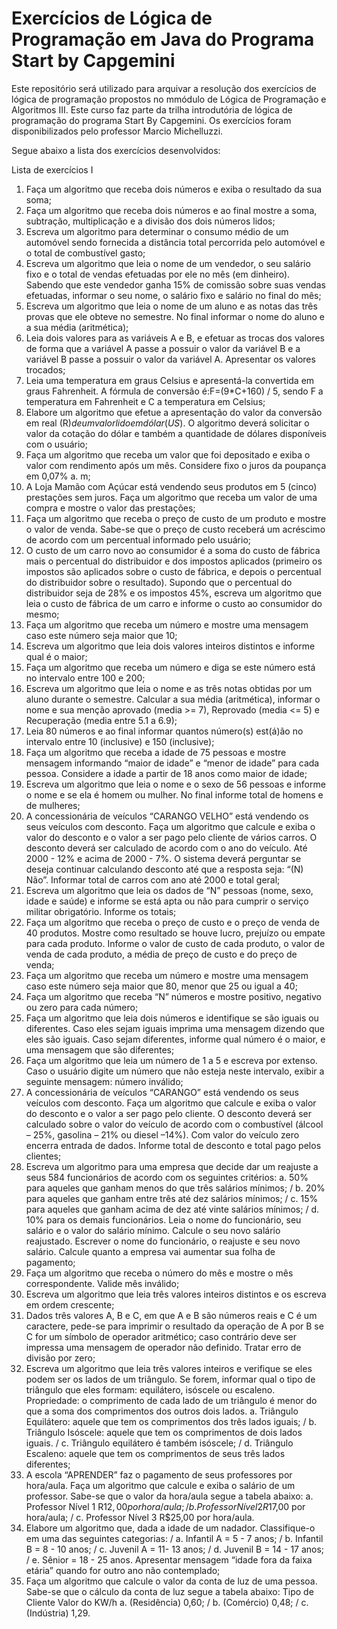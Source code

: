 # Exercícios de Lógica de Programação em Java do Programa Start by Capgemini
Este repositório será utilizado para arquivar a resolução dos exercícios de lógica de programação propostos no mmódulo de Lógica de Programação e Algoritmos III. Este curso faz parte da trilha introdutória de lógica de programação do programa Start By Capgemini. Os exercícios foram disponibilizados pelo professor Marcio Michelluzzi.

Segue abaixo a lista dos exercícios desenvolvidos:

Lista de exercícios I
1. Faça um algoritmo que receba dois números e exiba o resultado da sua soma;
2. Faça um algoritmo que receba dois números e ao final mostre a soma, subtração, multiplicação e a divisão dos dois números lidos;
3. Escreva um algoritmo para determinar o consumo médio de um automóvel sendo fornecida a distância total percorrida pelo automóvel e o total de combustível gasto;
4. Escreva um algoritmo que leia o nome de um vendedor, o seu salário fixo e o total de vendas efetuadas por ele no mês (em dinheiro). Sabendo que este vendedor ganha 15% de comissão sobre suas vendas efetuadas, informar o seu nome, o salário fixo e salário no final do mês;
5. Escreva um algoritmo que leia o nome de um aluno e as notas das três provas que ele obteve no semestre. No final informar o nome do aluno e a sua média (aritmética);
6. Leia dois valores para as variáveis A e B, e efetuar as trocas dos valores de forma que a variável A passe a possuir o valor da variável B e a variável B passe a possuir o valor da variável A. Apresentar os valores trocados;
7. Leia uma temperatura em graus Celsius e apresentá-la convertida em graus Fahrenheit. A fórmula de conversão é:F=(9*C+160) / 5, sendo F a temperatura em Fahrenheit e C a temperatura em Celsius;
8. Elabore um algoritmo que efetue a apresentação do valor da conversão em real (R$) de um valor lido em dólar (US$). O algoritmo deverá solicitar o valor da cotação do dólar e também a quantidade de dólares disponíveis com o usuário;
9. Faça um algoritmo que receba um valor que foi depositado e exiba o valor com rendimento após um mês. Considere fixo o juros da poupança em 0,07% a. m;
10. A Loja Mamão com Açúcar está vendendo seus produtos em 5 (cinco) prestações sem juros. Faça um algoritmo que receba um valor de uma compra e mostre o valor das prestações;
11. Faça um algoritmo que receba o preço de custo de um produto e mostre o valor de venda. Sabe-se que o preço de custo receberá um acréscimo de acordo com um percentual informado pelo usuário;
12. O custo de um carro novo ao consumidor é a soma do custo de fábrica mais o percentual do distribuidor e dos impostos aplicados (primeiro os impostos são aplicados sobre o custo de fábrica, e depois o percentual do distribuidor sobre o resultado). Supondo que o percentual do distribuidor seja de 28% e os impostos 45%, escreva um algoritmo que leia o custo de fábrica de um carro e informe o custo ao consumidor do mesmo;
13. Faça um algoritmo que receba um número e mostre uma mensagem caso este número seja maior que 10;
14. Escreva um algoritmo que leia dois valores inteiros distintos e informe qual é o maior;
15. Faça um algoritmo que receba um número e diga se este número está no intervalo entre 100 e 200;
16. Escreva um algoritmo que leia o nome e as três notas obtidas por um aluno durante o semestre. Calcular a sua média (aritmética), informar o nome e sua menção aprovado (media >= 7), Reprovado (media <= 5) e Recuperação (media entre 5.1 a 6.9);
17. Leia 80 números e ao final informar quantos número(s) est(á)ão no intervalo entre 10 (inclusive) e 150 (inclusive);
18. Faça um algoritmo que receba a idade de 75 pessoas e mostre mensagem informando “maior de idade” e “menor de idade” para cada pessoa. Considere a idade a partir de 18 anos como maior de idade;
19. Escreva um algoritmo que leia o nome e o sexo de 56 pessoas e informe o nome e se ela é homem ou mulher. No final informe total de homens e de mulheres;
20. A concessionária de veículos “CARANGO VELHO” está vendendo os seus veículos com desconto. Faça um algoritmo que calcule e exiba o valor do desconto e o valor a ser pago pelo cliente de vários carros. O desconto deverá ser calculado de acordo com o ano do veículo. Até 2000 - 12% e acima de 2000 - 7%. O sistema deverá perguntar se deseja continuar calculando desconto até que a resposta seja: “(N) Não”. Informar total de carros com ano até 2000 e total geral;
21. Escreva um algoritmo que leia os dados de “N” pessoas (nome, sexo, idade e saúde) e informe se está apta ou não para cumprir o serviço militar obrigatório. Informe os totais;
22. Faça um algoritmo que receba o preço de custo e o preço de venda de 40 produtos. Mostre como resultado se houve lucro, prejuízo ou empate para cada produto. Informe o valor de custo de cada produto, o valor de venda de cada produto, a média de preço de custo e do preço de venda;
23. Faça um algoritmo que receba um número e mostre uma mensagem caso este número seja maior que 80, menor que 25 ou igual a 40;
24. Faça um algoritmo que receba “N” números e mostre positivo, negativo ou zero para cada número;
25. Faça um algoritmo que leia dois números e identifique se são iguais ou diferentes. Caso eles sejam iguais imprima uma mensagem dizendo que eles são iguais. Caso sejam diferentes, informe qual número é o maior, e uma mensagem que são diferentes;
26. Faça um algoritmo que leia um número de 1 a 5 e escreva por extenso. Caso o usuário digite um número que não esteja neste intervalo, exibir a seguinte mensagem: número inválido;
27. A concessionária de veículos “CARANGO” está vendendo os seus veículos com desconto. Faça um algoritmo que calcule e exiba o valor do desconto e o valor a ser pago pelo cliente. O desconto deverá ser calculado sobre o valor do veículo de acordo com o combustível (álcool – 25%, gasolina – 21% ou diesel –14%). Com valor do veículo zero encerra entrada de dados. Informe total de desconto e total pago pelos clientes;
28. Escreva um algoritmo para uma empresa que decide dar um reajuste a seus 584 funcionários de acordo com os seguintes critérios: a. 50% para aqueles que ganham menos do que três salários mínimos; / b. 20% para aqueles que ganham entre três até dez salários mínimos; / c. 15% para aqueles que ganham acima de dez até vinte salários mínimos; / d. 10% para os demais funcionários. Leia o nome do funcionário, seu salário e o valor do salário mínimo. Calcule o seu novo salário reajustado. Escrever o nome do funcionário, o reajuste e seu novo salário. Calcule quanto a empresa vai aumentar sua folha de pagamento;
29. Faça um algoritmo que receba o número do mês e mostre o mês correspondente. Valide mês inválido;
30. Escreva um algoritmo que leia três valores inteiros distintos e os escreva em ordem crescente;
31. Dados três valores A, B e C, em que A e B são números reais e C é um caractere, pede-se para imprimir o resultado da operação de A por B se C for um símbolo de operador aritmético; caso contrário deve ser impressa uma mensagem de operador não definido. Tratar erro de divisão por zero;
32. Escreva um algoritmo que leia três valores inteiros e verifique se eles podem ser os lados de um triângulo. Se forem, informar qual o tipo de triângulo que eles formam: equilátero, isóscele ou escaleno. Propriedade: o comprimento de cada lado de um triângulo é menor do que a soma dos comprimentos dos outros dois lados. a. Triângulo Equilátero: aquele que tem os comprimentos dos três lados iguais; / b. Triângulo Isóscele: aquele que tem os comprimentos de dois lados iguais. / c. Triângulo equilátero é também isóscele; / d. Triângulo Escaleno: aquele que tem os comprimentos de seus três lados diferentes;
33. A escola “APRENDER” faz o pagamento de seus professores por hora/aula. Faça um algoritmo que calcule e exiba o salário de um professor. Sabe-se que o valor da hora/aula segue a tabela abaixo: a. Professor Nível 1 R$12,00 por hora/aula; / b. Professor Nível 2 R$17,00 por hora/aula; / c. Professor Nível 3 R$25,00 por hora/aula.
34. Elabore um algoritmo que, dada a idade de um nadador. Classifique-o em uma das seguintes categorias: / a. Infantil A = 5 - 7 anos; / b. Infantil B = 8 - 10 anos; / c. Juvenil A = 11- 13 anos; / d. Juvenil B = 14 - 17 anos; / e. Sênior = 18 - 25 anos. Apresentar mensagem “idade fora da faixa etária” quando for outro ano não contemplado;
35. Faça um algoritmo que calcule o valor da conta de luz de uma pessoa. Sabe-se que o cálculo da conta de luz segue a tabela abaixo: Tipo de Cliente Valor do KW/h a. (Residência) 0,60; / b. (Comércio) 0,48; / c. (Indústria) 1,29.
